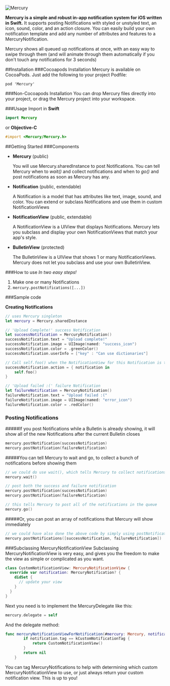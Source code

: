
![Mercury](http://i.imgur.com/E6Y23nG.jpg)

**Mercury is a simple and robust in-app notification system for iOS written in Swift.**  It supports posting Notifications with styled or unstyled text, an icon, sound, color, and an action closure.  You can easily build your own notification template and add any number of attributes and features to a MercuryNotification.

Mercury shows all queued up notifications at once, with an easy way to swipe through them (and will animate through them automatically if you don't touch any notifications for 3 seconds)

##Installation
###Cocoapods Installation
Mercury is available on CocoaPods. Just add the following to your project Podfile:

```
pod 'Mercury'
```

###Non-Cocoapods Installation
You can drop Mercury files directly into your project, or drag the Mercury project into your workspace.

###Usage
Import in **Swift**
```swift
import Mercury
```
or **Objective-C**
```objective-c
#import <Mercury/Mercury.h>
```

##Getting Started
###Components
- **Mercury** (public)

  You will use Mercury.sharedInstance to post Notifications.  You can tell Mercury when to *wait()* and collect notifications and when to *go()* and post notifications as soon as Mercury has any.
  
- **Notification** (public, extendable)

  A Notification is a model that has attributes like text, image, sound, and color. You can extend or subclass Notifications and use them in custom NotificationViews
  
- **NotificationView** (public, extendable)

  A NotificationView is a UIView that displays Notifications.  Mercury lets you subclass and display your own NotificationViews that match your app's style.
  
- **BulletinView** (protected)

  The BulletinView is a UIView that shows 1 or many NotificationViews. Mercury does not let you subclass and use your own BulletinView.

###How to use 
*In two easy steps!*

1. Make one or many Notifications
2. ```mercury.postNotifications([...])```

###Sample code

**Creating Notifications**
```swift
// uses Mercury singleton
let mercury = Mercury.sharedInstance

// 'Upload Complete!' success Notification
let successNotification = MercuryNotification()
successNotification.text = "Upload complete!"
successNotification.image = UIImage(named: "success_icon")
successNotification.color = .greenColor()
successNotification.userInfo = ["key" : "Can use dictionaries"]

// Call self.foo() when the NotificationView for this Notification is tapped
successNotification.action = { notification in
    self.foo() 
}

// 'Upload failed :(' failure Notification
let failureNotification = MercuryNotification()
failureNotification.text = "Upload failed :("
failureNotification.image = UIImage(named: "error_icon")
failureNotification.color = .redColor()
```

### Posting Notifications

#####If you post Notifications while a Bulletin is already showing, it will show all of the new Notifications after the current Bulletin closes
```swift
mercury.postNotification(successNotification)
mercury.postNotification(failureNotification)
```

#####You can tell Mercury to wait and go, to collect a bunch of notifications before showing them 
```swift
// we could do use wait(), which tells Mercury to collect notifications without showing them yet
mercury.wait()

// post both the success and failure notification 
mercury.postNotification(successNotification)
mercury.postNotification(failureNotification)

// this tells Mercury to post all of the notifications in the queue
mercury.go()
```

#####Or, you can post an array of notifications that Mercury will show immediately
```swift
// we could have also done the above code by simply using postNotifications
mercury.postNotifications([successNotification, failureNotification])
```

###Subclassing MercuryNotificationView
Subclassing MercuryNotificationView is very easy, and gives you the freedom to make the view as simple or complicated as you want.
```swift
class CustomNotificationView: MercuryNotificationView {
  override var notification: MercuryNotification? {
    didSet {
      // update your view
    }
  }
}
```

Next you need is to implement the MercuryDelegate like this:
```swift
mercury.delegate = self
```

And the delegate method:
```swift
func mercuryNotificationViewForNotification(#mercury: Mercury, notification: MercuryNotification) -> MercuryNotificationView? {
        if notification.tag == kCustomNotificationTag {
            return CustomNotificationView()
        }
        return nil
    }
```
You can tag MercuryNotifications to help with determining which custom MercuryNotificationView to use, or just always return your custom notification view. This is up to you!
